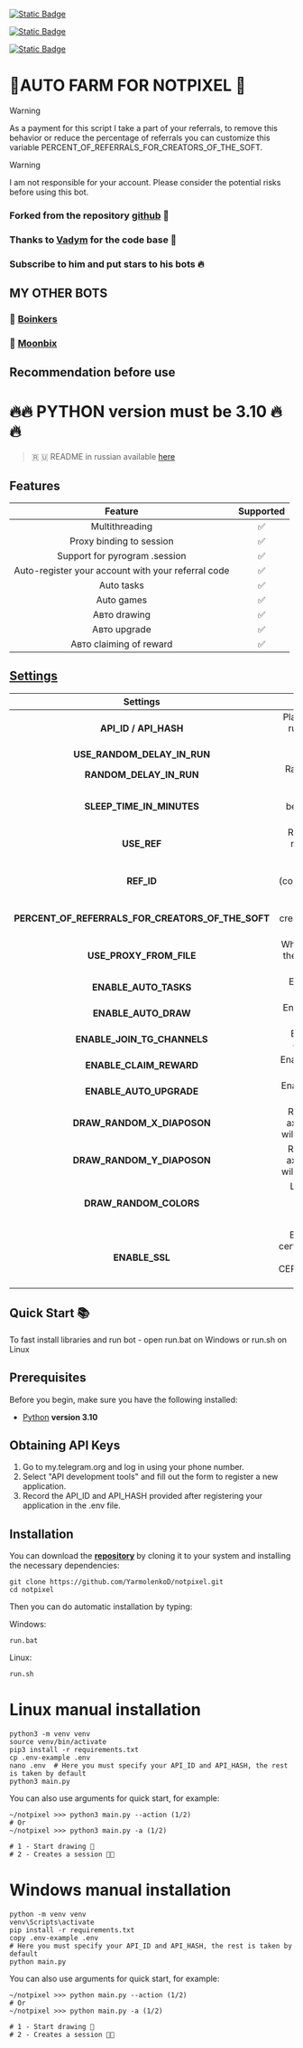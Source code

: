 [![Static Badge](https://img.shields.io/badge/Telegram-Channel-Link?style=for-the-badge&logo=Telegram&logoColor=white&logoSize=auto&color=blue)](https://t.me/hidden_coding)

[![Static Badge](https://img.shields.io/badge/Telegram-Chat-yes?style=for-the-badge&logo=Telegram&logoColor=white&logoSize=auto&color=blue)](https://t.me/hidden_codding_chat)

[![Static Badge](https://img.shields.io/badge/Telegram-Bot%20Link-Link?style=for-the-badge&logo=Telegram&logoColor=white&logoSize=auto&color=blue)](https://t.me/notpixel/app?startapp=f355876562)

# 🎨AUTO FARM FOR NOTPIXEL 🎨

> [!WARNING]
> As a payment for this script I take a part of your referrals, to remove this behavior or reduce the percentage of referrals you can customize this variable PERCENT_OF_REFERRALS_FOR_CREATORS_OF_THE_SOFT.

> [!WARNING]
> I am not responsible for your account. Please consider the potential risks before using this bot.

### Forked from the repository [github](https://github.com/vadymfedorets/notpixel) 🎨
### Thanks to [Vadym](https://github.com/vadymfedorets) for the code base 🚀
### Subscribe to him and put stars to his bots 🔥

## MY OTHER BOTS

### 💩 [Boinkers](https://github.com/YarmolenkoD/boinkers)
### 🚀 [Moonbix](https://github.com/YarmolenkoD/moonbix)

## Recommendation before use

# 🔥🔥 PYTHON version must be 3.10 🔥🔥

> 🇷 🇺 README in russian available [here](README-RU.md)

## Features  
|                      Feature                       | Supported |
|:--------------------------------------------------:|:---------:|
|                   Multithreading                   |     ✅     |
|              Proxy binding to session              |     ✅     |
|           Support for pyrogram .session            |     ✅     |
| Auto-register your account with your referral code |     ✅     |
|                     Auto tasks                     |     ✅     |
|                     Auto games                     |     ✅     |
|                    Авто drawing                    |     ✅     |
|                    Авто upgrade                    |     ✅     |
|              Авто claiming of reward               |     ✅     |


## [Settings](https://github.com/YarmolenkoD/notpixel/blob/main/.env-example/)
|                     Settings                      |                                                         Description                                                          |
|:-------------------------------------------------:|:----------------------------------------------------------------------------------------------------------------------------:|
|               **API_ID / API_HASH**               |                           Platform data from which to run the Telegram session (default - android)                           |
|            **USE_RANDOM_DELAY_IN_RUN**            |                                                      Name saying itself                                                      |
|              **RANDOM_DELAY_IN_RUN**              |                                      Random seconds delay for ^^^ (default is [5, 30])                                       |
|             **SLEEP_TIME_IN_MINUTES**             |                                 Random minutes delay between cycles (default is [120, 180])                                  |
|                    **USE_REF**                    |                                 Register accounts with ur referral or not (default - False)                                  |
|                    **REF_ID**                     |                           Your referral argument (comes after app/startapp? in your referral link)                           |
| **PERCENT_OF_REFERRALS_FOR_CREATORS_OF_THE_SOFT** |                                 Give some referrals for creators of the soft (default - 15)                                  |
|              **USE_PROXY_FROM_FILE**              |                         Whether to use a proxy from the `bot/config/proxies.txt` file (True / False)                         |
|               **ENABLE_AUTO_TASKS**               |                                               Enable auto tasks (True / False)                                               |
|               **ENABLE_AUTO_DRAW**                |                                              Enable auto drawing (True / False)                                              |
|            **ENABLE_JOIN_TG_CHANNELS**            |                                      Enable auto joining to tg channels (True / False)                                       |
|              **ENABLE_CLAIM_REWARD**              |                                         Enable auto claim of rewards (True / False)                                          |
|              **ENABLE_AUTO_UPGRADE**              |                                             Enable auto upgrading (True / False)                                             |
|            **DRAW_RANDOM_X_DIAPOSON**             |                      Range of pixels on the x-axis, randomly on which it will draw (default - [0,100])                       |
|            **DRAW_RANDOM_Y_DIAPOSON**             |                      Range of pixels on the н-axis, randomly on which it will draw (default - [0,100])                       |
|              **DRAW_RANDOM_COLORS**               |                     List of colors that will be randomly selected for painting  (default - ["#000000"])                      |
|                  **ENABLE_SSL**                   | Enable verification of ssl certificates (sometimes it can help with SSL: CERTIFICATE_VERIFY_FAILED error)  (default - False) |

## Quick Start 📚

To fast install libraries and run bot - open run.bat on Windows or run.sh on Linux

## Prerequisites
Before you begin, make sure you have the following installed:
- [Python](https://www.python.org/downloads/) **version 3.10**

## Obtaining API Keys
1. Go to my.telegram.org and log in using your phone number.
2. Select "API development tools" and fill out the form to register a new application.
3. Record the API_ID and API_HASH provided after registering your application in the .env file.

## Installation
You can download the [**repository**](https://github.com/YarmolenkoD/notpixel) by cloning it to your system and installing the necessary dependencies:
```shell
git clone https://github.com/YarmolenkoD/notpixel.git
cd notpixel
```

Then you can do automatic installation by typing:

Windows:
```shell
run.bat
```

Linux:
```shell
run.sh
```

# Linux manual installation
```shell
python3 -m venv venv
source venv/bin/activate
pip3 install -r requirements.txt
cp .env-example .env
nano .env  # Here you must specify your API_ID and API_HASH, the rest is taken by default
python3 main.py
```

You can also use arguments for quick start, for example:
```shell
~/notpixel >>> python3 main.py --action (1/2)
# Or
~/notpixel >>> python3 main.py -a (1/2)

# 1 - Start drawing 🎨️
# 2 - Creates a session 👨‍🎨
```

# Windows manual installation
```shell
python -m venv venv
venv\Scripts\activate
pip install -r requirements.txt
copy .env-example .env
# Here you must specify your API_ID and API_HASH, the rest is taken by default
python main.py
```

You can also use arguments for quick start, for example:
```shell
~/notpixel >>> python main.py --action (1/2)
# Or
~/notpixel >>> python main.py -a (1/2)

# 1 - Start drawing 🎨️
# 2 - Creates a session 👨‍🎨
```
